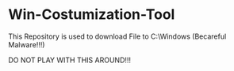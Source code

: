 # Win-Costumization-Tool
This Repository is used to download File to C:\Windows (Becareful Malware!!!)

DO NOT PLAY WITH THIS AROUND!!! 
